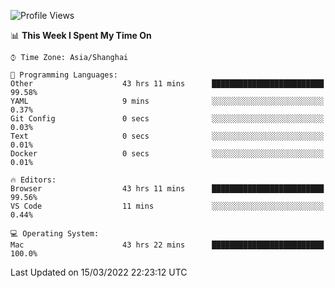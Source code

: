 <!--START_SECTION:waka-->
![Profile Views](http://img.shields.io/badge/Profile%20Views-1-blue)

📊 **This Week I Spent My Time On** 

```text
⌚︎ Time Zone: Asia/Shanghai

💬 Programming Languages: 
Other                    43 hrs 11 mins      █████████████████████████   99.58% 
YAML                     9 mins              ░░░░░░░░░░░░░░░░░░░░░░░░░   0.37% 
Git Config               0 secs              ░░░░░░░░░░░░░░░░░░░░░░░░░   0.03% 
Text                     0 secs              ░░░░░░░░░░░░░░░░░░░░░░░░░   0.01% 
Docker                   0 secs              ░░░░░░░░░░░░░░░░░░░░░░░░░   0.01%

🔥 Editors: 
Browser                  43 hrs 11 mins      █████████████████████████   99.56% 
VS Code                  11 mins             ░░░░░░░░░░░░░░░░░░░░░░░░░   0.44%

💻 Operating System: 
Mac                      43 hrs 22 mins      █████████████████████████   100.0%

```


 Last Updated on 15/03/2022 22:23:12 UTC
<!--END_SECTION:waka-->